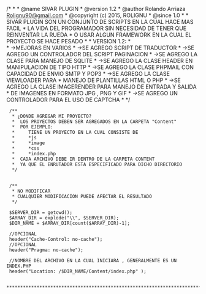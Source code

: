   /* * 
     * @name SIVAR PLUGIN 
     * @version 1.2
     * @author Rolando Arriaza <Rolignu90@gmail.com>
     * @copyright (c) 2015, ROLIGNU
     * @since 1.0
     * 
     * SIVAR PLUGIN SON UN CONJUNTO DE SCRIPTS EN LA CUAL HACE MAS FACIL
     * LA VIDA DEL PROGRAMADOR SIN NECESIDAD DE TENER QUE REINVENTAR LA RUEDA
     * O USAR ALGUN FRAMEWORK EN LA CUAL EL PROYECTO SE HACE PESADO
     *
     * VERSION 1.2:
     *      
     *       ->MEJORAS EN VARIOS 
     *       ->SE AGREGO SCRIPT DE TRADUCTOR
     *       ->SE AGREGO UN CONTROLADOR DEL SCRIPT PAGINACION 
     *       ->SE AGREGO LA CLASE PARA MANEJO DE SQLITE
     *       ->SE AGREGO LA CLASE HEADER EN MANIPULACION DE TIPO HTTP
     *       ->SE AGREGO LA CLASE PHPMAIL CON CAPACIDAD DE ENVIO SMTP Y POP3
     *       ->SE AGREGO LA CLASE VIEWLOADER PARA 
     *               MANEJO DE PLANTILLAS HTML O PHP 
     *       ->SE AGREGO LA CLASE IMAGERENDER PARA MANEJO DE ENTRADA Y SALIDA 
     *           DE IMAGENES EN FORMATO JPG , PNG Y GIF
     *       ->SE AGREGO UN CONTROLADOR PARA EL USO DE CAPTCHA
     * 
     */



     /**
      * ¿DONDE AGREGAR MI PROYECTO?
      *  LOS PROYECTOS DEBEN SER AGREGADOS EN LA CARPETA "Content"
      *  POR EJEMPLO:
      *     TIENE UN PROYECTO EN LA CUAL CONSISTE DE 
      *     *js
      *     *image
      *     *css
      *     *index.php
      *  CADA ARCHIVO DEBE IR DENTRO DE LA CARPETA CONTENT
      *  YA QUE EL ENRUTADOR ESTA ESPECIFICADO PARA DICHO DIRECTORIO  
      */

     
     /**
      * NO MODIFICAR 
      * CUALQUIER MODIFICACION PUEDE AFECTAR EL RESULTADO 
      */

     $SERVER_DIR = getcwd();
     $ARRAY_DIR = explode("\\", $SERVER_DIR);
     $DIR_NAME = $ARRAY_DIR[count($ARRAY_DIR)-1];
     
     //OPCIONAL
     header("Cache-Control: no-cache");
     //OPCIONAL
     header("Pragma: no-cache");
     
     //NOMBRE DEL ARCHIVO EN LA CUAL INICIARA , GENERALMENTE ES UN INDEX.PHP    
     header("Location: /$DIR_NAME/Content/index.php" );  

     ***************************************************************************
